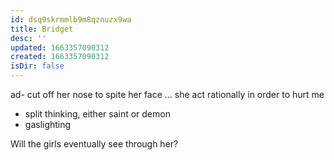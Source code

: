 ```yaml
---
id: dsq9skrmmlb9m8qznuzx9wa
title: Bridget
desc: ''
updated: 1663357090312
created: 1663357090312
isDir: false
---
```

ad- cut off her nose to spite her face ... she act rationally in order to hurt me
- split thinking, either saint or demon
- gaslighting

Will the girls eventually see through her?

